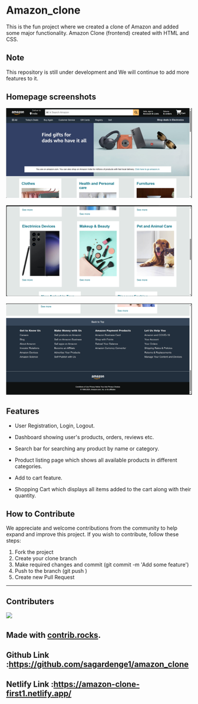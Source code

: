 # Amazon_clone
 This is the fun project where we created a clone of Amazon and added some major functionality.
 Amazon Clone (frontend) created with HTML and CSS.

 ## Note
This repository is still under development and We will continue to add more features to it.

## Homepage screenshots
<p>
<img src="./img/Screenshot1.png" alt="Home Page 1"/>
&nbsp; &nbsp;
<img src="./img/Screenshot2.png" alt="middle of the page" />
&nbsp; &nbsp;
<img src="./img/Screenshot3.png" alt="footer of the page">
</p>

## Features 
- User Registration, Login, Logout.

- Dashboard showing user's products, orders, reviews etc.

- Search bar for searching any product by name or category.

- Product listing page which shows all available products in different categories.

- Add to cart feature.

- Shopping Cart which displays all items added to the cart along with their quantity.

## How to Contribute

We appreciate and welcome contributions from the community to help expand and improve this project. If you wish to contribute, follow these steps:
1. Fork the project
2. Create your clone branch 
3. Make required changes and commit (git commit -m 'Add some feature')
4. Push to the branch (git push )
5. Create new Pull Request
---
## Contributers
<a href="https://github.com/sagardenge1/amazon_clone/graphs/contributors">
  <img src="https://contrib.rocks/image?repo=sagardenge1/amazon_clone" />
</a>

Made with [contrib.rocks](https://contrib.rocks).
---
Github Link :https://github.com/sagardenge1/amazon_clone
---
Netlify Link :https://amazon-clone-first1.netlify.app/
---